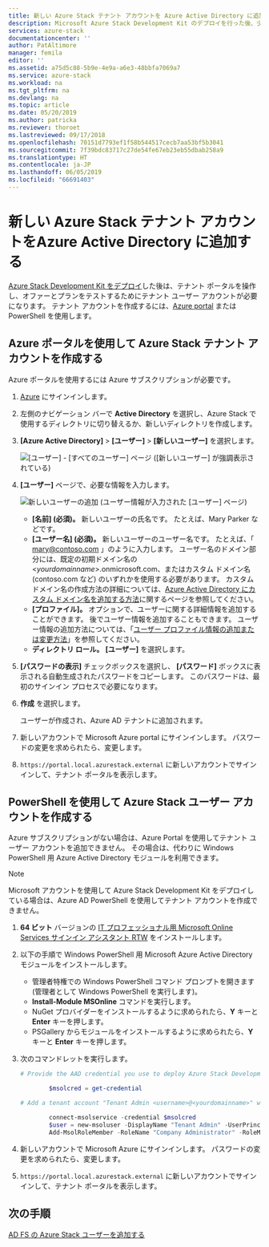 ```yaml
---
title: 新しい Azure Stack テナント アカウントを Azure Active Directory に追加する | Microsoft Docs
description: Microsoft Azure Stack Development Kit のデプロイを行った後、少なくとも 1 つのテナント ユーザー アカウントを作成して、テナント ポータルを表示できるようにする必要があります。
services: azure-stack
documentationcenter: ''
author: PatAltimore
manager: femila
editor: ''
ms.assetid: a75d5c88-5b9e-4e9a-a6e3-48bbfa7069a7
ms.service: azure-stack
ms.workload: na
ms.tgt_pltfrm: na
ms.devlang: na
ms.topic: article
ms.date: 05/20/2019
ms.author: patricka
ms.reviewer: thoroet
ms.lastreviewed: 09/17/2018
ms.openlocfilehash: 70151d7793ef1f58b544517cecb7aa53bf5b3041
ms.sourcegitcommit: 7f39bdc83717c27de54fe67eb23eb55dbab258a9
ms.translationtype: HT
ms.contentlocale: ja-JP
ms.lasthandoff: 06/05/2019
ms.locfileid: "66691403"
---
```

# <a name="add-a-new-azure-stack-tenant-account-in-azure-active-directory"></a>新しい Azure Stack テナント アカウントをAzure Active Directory に追加する

[Azure Stack Development Kit をデプロイ](../asdk/asdk-install.md)した後は、テナント ポータルを操作し、オファーとプランをテストするためにテナント ユーザー アカウントが必要になります。 テナント アカウントを作成するには、[Azure portal](#create-an-azure-stack-tenant-account-using-the-azure-portal) または PowerShell を使用します。

## <a name="create-an-azure-stack-tenant-account-using-the-azure-portal"></a>Azure ポータルを使用して Azure Stack テナント アカウントを作成する

Azure ポータルを使用するには Azure サブスクリプションが必要です。

1. [Azure](https://portal.azure.com) にサインインします。
2. 左側のナビゲーション バーで **Active Directory** を選択し、Azure Stack で使用するディレクトリに切り替えるか、新しいディレクトリを作成します。
3. **[Azure Active Directory]**  >  **[ユーザー]**  >  **[新しいユーザー]** を選択します。

    ![[ユーザー] - [すべてのユーザー] ページ ([新しいユーザー] が強調表示されている)](media/azure-stack-add-new-user-aad/new-user-all-users.png)

4. **[ユーザー]** ページで、必要な情報を入力します。

    ![新しいユーザーの追加 (ユーザー情報が入力された [ユーザー] ページ)](media/azure-stack-add-new-user-aad/new-user-user.png)

   - **[名前] (必須)。** 新しいユーザーの氏名です。 たとえば、Mary Parker などです。
   - **[ユーザー名] (必須)。** 新しいユーザーのユーザー名です。 たとえば、「 mary@contoso.com 」のように入力します。
       ユーザー名のドメイン部分には、既定の初期ドメイン名の <_yourdomainname_>.onmicrosoft.com、またはカスタム ドメイン名 (contoso.com など) のいずれかを使用する必要があります。 カスタム ドメイン名の作成方法の詳細については、[Azure Active Directory にカスタム ドメイン名を追加する方法](/azure/active-directory/fundamentals/add-custom-domain)に関するページを参照してください。
   - **[プロファイル]。** オプションで、ユーザーに関する詳細情報を追加することができます。 後でユーザー情報を追加することもできます。 ユーザー情報の追加方法については、「[ユーザー プロファイル情報の追加または変更方法](/azure/active-directory/fundamentals/active-directory-users-profile-azure-portal)」を参照してください。
   - **ディレクトリ ロール。**  **[ユーザー]** を選択します。

5. **[パスワードの表示]** チェックボックスを選択し、 **[パスワード]** ボックスに表示される自動生成されたパスワードをコピーします。 このパスワードは、最初のサインイン プロセスで必要になります。

6. **作成** を選択します。

    ユーザーが作成され、Azure AD テナントに追加されます。

7. 新しいアカウントで Microsoft Azure portal にサインインします。 パスワードの変更を求められたら、変更します。
8. `https://portal.local.azurestack.external` に新しいアカウントでサインインして、テナント ポータルを表示します。

## <a name="create-an-azure-stack-user-account-using-powershell"></a>PowerShell を使用して Azure Stack ユーザー アカウントを作成する

Azure サブスクリプションがない場合は、Azure Portal を使用してテナント ユーザー アカウントを追加できません。 その場合は、代わりに Windows PowerShell 用 Azure Active Directory モジュールを利用できます。

> [!NOTE]
> Microsoft アカウントを使用して Azure Stack Development Kit をデプロイしている場合は、Azure AD PowerShell を使用してテナント アカウントを作成できません。 

1. **64 ビット** バージョンの [IT プロフェッショナル用 Microsoft Online Services サインイン アシスタント RTW](https://go.microsoft.com/fwlink/p/?LinkId=286152) をインストールします。

2. 以下の手順で Windows PowerShell 用 Microsoft Azure Active Directory モジュールをインストールします。

    - 管理者特権での Windows PowerShell コマンド プロンプトを開きます (管理者として Windows PowerShell を実行します)。
    - **Install-Module MSOnline** コマンドを実行します。
    - NuGet プロバイダーをインストールするように求められたら、**Y** キーと **Enter** キーを押します。
    - PSGallery からモジュールをインストールするように求められたら、**Y** キーと **Enter** キーを押します。

3. 次のコマンドレットを実行します。

    ```powershell
    # Provide the AAD credential you use to deploy Azure Stack Development Kit

            $msolcred = get-credential

    # Add a tenant account "Tenant Admin <username>@<yourdomainname>" with the initial password "<password>".

            connect-msolservice -credential $msolcred
            $user = new-msoluser -DisplayName "Tenant Admin" -UserPrincipalName <username>@<yourdomainname> -Password <password>
            Add-MsolRoleMember -RoleName "Company Administrator" -RoleMemberType User -RoleMemberObjectId $user.ObjectId

    ```

1. 新しいアカウントで Microsoft Azure にサインインします。 パスワードの変更を求められたら、変更します。
2. `https://portal.local.azurestack.external` に新しいアカウントでサインインして、テナント ポータルを表示します。

## <a name="next-steps"></a>次の手順

[AD FS の Azure Stack ユーザーを追加する](azure-stack-add-users-adfs.md)
